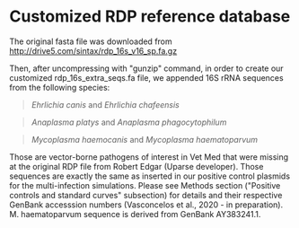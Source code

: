 # Customized RDP reference database
The original fasta file was downloaded from http://drive5.com/sintax/rdp_16s_v16_sp.fa.gz

Then, after uncompressing with "gunzip" command, in order to create our customized rdp_16s_extra_seqs.fa file, we appended 16S rRNA sequences from the following species: 

>*Ehrlichia canis* and *Ehrlichia chafeensis*

>*Anaplasma platys* and *Anaplasma phagocytophilum*

>*Mycoplasma haemocanis* and *Mycoplasma haematoparvum*

Those are vector-borne pathogens of interest in Vet Med that were missing at the original RDP file from Robert Edgar (Uparse developer). Those sequences are exactly the same as inserted in our positive control plasmids for the multi-infection simulations. Please see Methods section ("Positive controls and standard curves" subsection) for details and their respective GenBank accesssion numbers (Vasconcelos et al., 2020 - in preparation). M. haematoparvum sequence is derived from GenBank AY383241.1.
